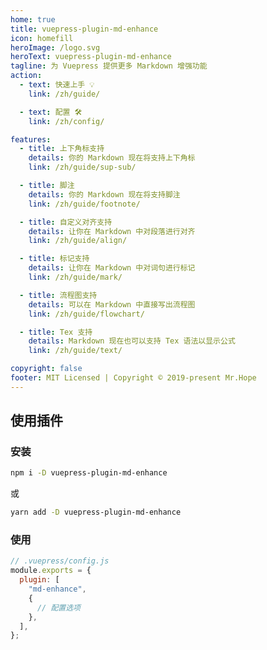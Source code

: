 ```yaml
---
home: true
title: vuepress-plugin-md-enhance
icon: homefill
heroImage: /logo.svg
heroText: vuepress-plugin-md-enhance
tagline: 为 Vuepress 提供更多 Markdown 增强功能
action:
  - text: 快速上手 💡
    link: /zh/guide/

  - text: 配置 🛠
    link: /zh/config/

features:
  - title: 上下角标支持
    details: 你的 Markdown 现在将支持上下角标
    link: /zh/guide/sup-sub/

  - title: 脚注
    details: 你的 Markdown 现在将支持脚注
    link: /zh/guide/footnote/

  - title: 自定义对齐支持
    details: 让你在 Markdown 中对段落进行对齐
    link: /zh/guide/align/

  - title: 标记支持
    details: 让你在 Markdown 中对词句进行标记
    link: /zh/guide/mark/

  - title: 流程图支持
    details: 可以在 Markdown 中直接写出流程图
    link: /zh/guide/flowchart/

  - title: Tex 支持
    details: Markdown 现在也可以支持 Tex 语法以显示公式
    link: /zh/guide/text/

copyright: false
footer: MIT Licensed | Copyright © 2019-present Mr.Hope
---
```


## 使用插件

### 安装

```bash
npm i -D vuepress-plugin-md-enhance
```

或

```bash
yarn add -D vuepress-plugin-md-enhance
```

### 使用

```js {3-7}
// .vuepress/config.js
module.exports = {
  plugin: [
    "md-enhance",
    {
      // 配置选项
    },
  ],
};
```

